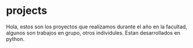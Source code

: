 # projects
Hola, estos son los proyectos que realizamos durante el año en la facultad, algunos son trabajos en grupo, otros individules. Estan desarrollados en python.
